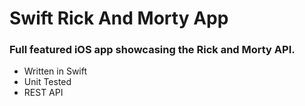 # Swift Rick And Morty App

### Full featured iOS app showcasing the Rick and Morty API.

  * Written in Swift
  * Unit Tested
  * REST API
